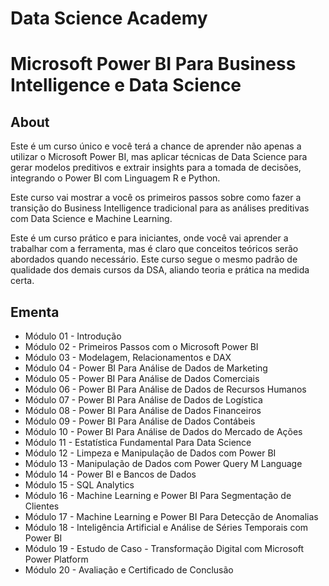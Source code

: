 # Data Science Academy
# Microsoft Power BI Para Business Intelligence e Data Science

## About
Este é um curso único e você terá a chance de aprender não apenas a utilizar o Microsoft Power BI, mas aplicar técnicas de Data Science para gerar modelos preditivos e extrair insights para a tomada de decisões, integrando o Power BI com Linguagem R e Python.

Este curso vai mostrar a você os primeiros passos sobre como fazer a transição do Business Intelligence tradicional para as análises preditivas com Data Science e Machine Learning.

Este é um curso prático e para iniciantes, onde você vai aprender a trabalhar com a ferramenta, mas é claro que conceitos teóricos serão abordados quando necessário. Este curso segue o mesmo padrão de qualidade dos demais cursos da DSA, aliando teoria e prática na medida certa.

## Ementa

- Módulo 01 - Introdução
- Módulo 02 - Primeiros Passos com o Microsoft Power BI
- Módulo 03 - Modelagem, Relacionamentos e DAX
- Módulo 04 - Power BI Para Análise de Dados de Marketing
- Módulo 05 - Power BI Para Análise de Dados Comerciais
- Módulo 06 - Power BI Para Análise de Dados de Recursos Humanos
- Módulo 07 - Power BI Para Análise de Dados de Logística
- Módulo 08 - Power BI Para Análise de Dados Financeiros
- Módulo 09 - Power BI Para Análise de Dados Contábeis
- Módulo 10 - Power BI Para Análise de Dados do Mercado de Ações
- Módulo 11 - Estatística Fundamental Para Data Science
- Módulo 12 - Limpeza e Manipulação de Dados com Power BI
- Módulo 13 - Manipulação de Dados com Power Query M Language
- Módulo 14 - Power BI e Bancos de Dados
- Módulo 15 - SQL Analytics
- Módulo 16 - Machine Learning e Power BI Para Segmentação de Clientes
- Módulo 17 - Machine Learning e Power BI Para Detecção de Anomalias
- Módulo 18 - Inteligência Artificial e Análise de Séries Temporais com Power BI
- Módulo 19 - Estudo de Caso - Transformação Digital com Microsoft Power Platform
- Módulo 20 - Avaliação e Certificado de Conclusão
